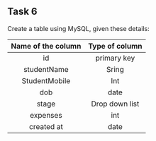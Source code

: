 
## Task 6
Create a table using MySQL, given these details:

| Name of the column        | Type of column|
| :-------------: | :-------------: |
| id |primary key |
| studentName | Sring |
| StudentMobile | Int |
| dob | date |
| stage | Drop down list |
| expenses | int |
| created at | date |

